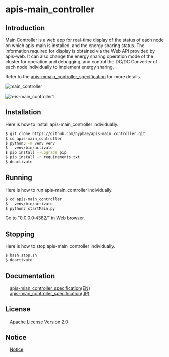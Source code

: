 # apis-main_controller

## Introduction
Main Controller is a web app for real-time display of the status of each node on which apis-main is installed, and the energy sharing status. The information required for display is obtained via the Web API provided by apis-web. It can also change the energy sharing operation mode of the cluster for operation and debugging, and control the DC/DC Converter of each node individually to implement energy sharing. 

Refer to the [apis-mmain_controller_specification](#anchor1) for more details.

![main_controller](https://user-images.githubusercontent.com/71874910/94902724-9b986b00-04d3-11eb-8103-e01691331ec1.PNG)

![a-is-main_controller1](https://user-images.githubusercontent.com/71874910/94903046-25e0cf00-04d4-11eb-83b4-dac12ae0daf9.PNG)

## Installation
Here is how to install apis-main_controller individually.  

```bash
$ git clone https://github.com/hyphae/apis-main_controller.git
$ cd apis-main_controller
$ python3 -m venv venv
$ . venv/bin/activate
$ pip install --upgrade pip
$ pip install -r requirements.txt
$ deactivate
```

## Running
Here is how to run apis-main_controller individually.  

```bash
$ cd apis-main_controller
$ . venv/bin/activate
$ python3 startMain.py
```
Go to "0.0.0.0:4382/" in Web browser.

## Stopping
Here is how to stop apis-main_controller individually.  

```bash
$ bash stop.sh
$ deactivate
```
<a id="anchor1"></a>
## Documentation
&emsp;[apis-mian_controller_specification(EN)](https://github.com/hyphae/apis-main_controller/blob/master/doc/en/apis-main-controller_specification_en.md)  
&emsp;[apis-mian_controller_specification(JP)](https://github.com/hyphae/apis-main_controller/blob/master/doc/jp/apis-main-controller_specification.md)



## License
&emsp;[Apache License Version 2.0](https://github.com/hyphae/apis-main-controller/blob/master/LICENSE)


## Notice
&emsp;[Notice](https://github.com/hyphae/apis-main-controller/blob/master/NOTICE.md)
